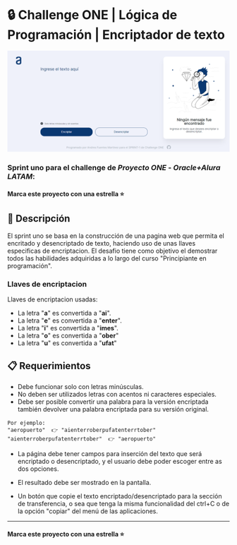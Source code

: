 # 🔒 Challenge ONE | Lógica de Programación | Encriptador de texto

<p align="center" >
     <img width="800" heigth="480" src="https://github.com/afuentes11/encriptador-de-texto/blob/master/pagina.png">
</p>

### Sprint uno para el challenge de **_Proyecto ONE_** - **_Oracle+Alura LATAM_**:

#### Marca este proyecto con una estrella ⭐


## 🔑 Descripción

El sprint uno se basa en la construcción de una pagina web que permita el encritado y desencriptado de texto, haciendo uso de unas llaves especificas de encriptacion. El desafio tiene como objetivo el demostrar todos las habilidades adquiridas a lo largo del curso "Principiante en programación".

### Llaves de encriptacion

Llaves de encriptacion usadas:

- La letra "**a**" es convertida a "**ai**".
- La letra "**e**" es convertida a "**enter**".
- La letra "**i**" es convertida a "**imes**".
- La letra "**o**" es convertida a "**ober**"
- La letra "**u**" es convertida a "**ufat**"


## 📋 Requerimientos

- Debe funcionar solo con letras minúsculas.
- No deben ser utilizados letras con acentos ni caracteres especiales.
- Debe ser posible convertir una palabra para la versión encriptada también devolver una palabra encriptada para su versión original.
```
Por ejemplo:
"aeropuerto"  👉 "aienterroberpufatenterrtober"
"aienterroberpufatenterrtober"  👉 "aeropuerto"
```
- La página debe tener campos para inserción del texto que será encriptado o desencriptado, y el usuario debe poder escoger entre as dos opciones.
- El resultado debe ser mostrado en la pantalla.

- Un botón que copie el texto encriptado/desencriptado para la sección de transferencia, o sea que tenga la misma funcionalidad del ctrl+C o de la opción "copiar" del menú de las aplicaciones.

---

#### Marca este proyecto con una estrella ⭐
